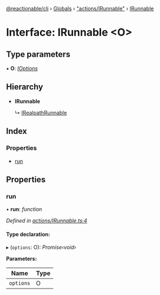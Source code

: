 [@reactionable/cli](../README.md) › [Globals](../globals.md) › ["actions/IRunnable"](../modules/_actions_irunnable_.md) › [IRunnable](_actions_irunnable_.irunnable.md)

# Interface: IRunnable <**O**>

## Type parameters

▪ **O**: *[IOptions](../modules/_actions_irunnable_.md#ioptions)*

## Hierarchy

* **IRunnable**

  ↳ [IRealpathRunnable](_actions_irealpathrunnable_.irealpathrunnable.md)

## Index

### Properties

* [run](_actions_irunnable_.irunnable.md#run)

## Properties

###  run

• **run**: *function*

*Defined in [actions/IRunnable.ts:4](https://github.com/neilime/reactionable-cli/blob/86c13e3/src/actions/IRunnable.ts#L4)*

#### Type declaration:

▸ (`options`: O): *Promise‹void›*

**Parameters:**

Name | Type |
------ | ------ |
`options` | O |

